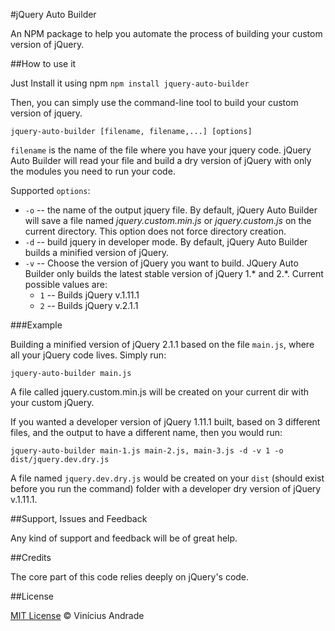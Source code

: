 #jQuery Auto Builder

An NPM package to help you automate the process of building your custom version of jQuery.

##How to use it

Just Install it using npm
`npm install jquery-auto-builder`

Then, you can simply use the command-line tool to build your custom version of jquery. 

`jquery-auto-builder [filename, filename,...] [options]`

`filename` is the name of the file where you have your jquery code. jQuery Auto Builder will read your file and build a dry version of jQuery with only the modules you need to run your code. 

Supported `options`:

+ `-o` -- the name of the output jquery file. By default, jQuery Auto Builder will save a file named *jquery.custom.min.js* or *jquery.custom.js* on the current directory. This option does not force directory creation.
+ `-d` -- build jquery in developer mode. By default, jQuery Auto Builder builds a minified version of jQuery.
+ `-v` -- Choose the version of jQuery you want to build. JQuery Auto Builder only builds the latest stable version of jQuery 1.\* and 2.\*. Current possible values are:
  + `1` -- Builds jQuery v.1.11.1  
  + `2` -- Builds jQuery v.2.1.1

###Example

Building a minified version of jQuery 2.1.1 based on the file `main.js`, where all your jQuery code lives. Simply run:

`jquery-auto-builder main.js`

A file called jquery.custom.min.js will be created on your current dir with your custom jQuery.

If you wanted a developer version of jQuery 1.11.1 built, based on 3 different files, and the output to have a different name, then you would run:

`jquery-auto-builder main-1.js main-2.js, main-3.js -d -v 1 -o dist/jquery.dev.dry.js`

A file named `jquery.dev.dry.js` would be created on your `dist` (should exist before you run the command) folder with a developer dry version of jQuery v.1.11.1.
  

##Support, Issues and Feedback

Any kind of support and feedback will be of great help. 

##Credits

The core part of this code relies deeply on jQuery's code.

##License

[MIT License](http://vicnicius.mit-license.org/) © Vinícius Andrade
